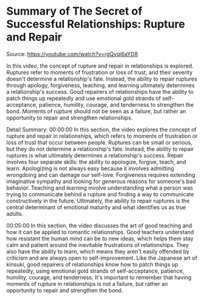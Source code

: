 # Summary of The Secret of Successful Relationships:  Rupture and Repair

Source: https://youtube.com/watch?v=rgQvqi6aYD8

In this video, the concept of rupture and repair in relationships is explored. Ruptures refer to moments of frustration or loss of trust, and their severity doesn't determine a relationship's fate. Instead, the ability to repair ruptures through apology, forgiveness, teaching, and learning ultimately determines a relationship's success. Good repairers of relationships have the ability to patch things up repeatedly and use emotional gold strands of self-acceptance, patience, humility, courage, and tenderness to strengthen the bond. Moments of rupture should not be seen as a failure, but rather an opportunity to repair and strengthen relationships.

Detail Summary: 
00:00:00
In this section, the video explores the concept of rupture and repair in relationships, which refers to moments of frustration or loss of trust that occur between people. Ruptures can be small or serious, but they do not determine a relationship's fate. Instead, the ability to repair ruptures is what ultimately determines a relationship's success. Repair involves four separate skills: the ability to apologize, forgive, teach, and learn. Apologizing is not always easy because it involves admitting wrongdoing and can damage our self-love. Forgiveness requires extending imaginative sympathy and looking for generous reasons for someone's bad behavior. Teaching and learning involve understanding what a person was trying to communicate behind a rupture and finding a way to communicate constructively in the future. Ultimately, the ability to repair ruptures is the central determinant of emotional maturity and what identifies us as true adults.

00:05:00
In this section, the video discusses the art of good teaching and how it can be applied to romantic relationships. Good teachers understand how resistant the human mind can be to new ideas, which helps them stay calm and patient around the inevitable frustrations of relationships. They also have the ability to learn, which means they aren't easily offended by criticism and are always open to self-improvement. Like the Japanese art of kinsuki, good repairers of relationships know how to patch things up repeatedly, using emotional gold strands of self-acceptance, patience, humility, courage, and tenderness. It's important to remember that having moments of rupture in relationships is not a failure, but rather an opportunity to repair and strengthen the bond.

